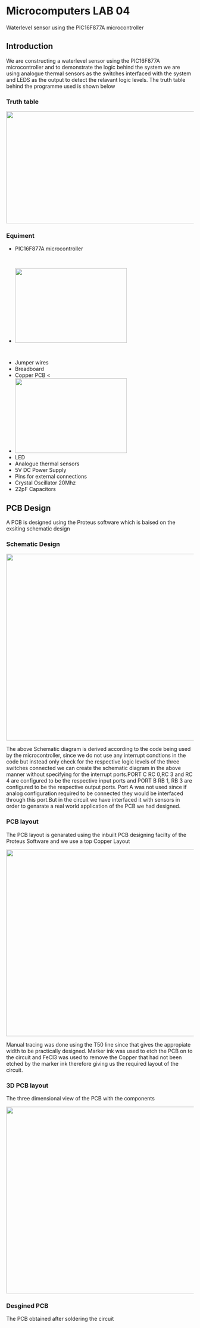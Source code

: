 
# Microcomputers LAB 04 
Waterlevel sensor using the PIC16F877A microcontroller 

## Introduction
We are constructing a waterlevel sensor using the PIC16F877A microcontroller and to demonstrate the logic behind the system we are using analogue thermal sensors as the switches interfaced with the system and LEDS as the output to detect the relavant logic levels. The truth table behind the programme used is shown below

### Truth table
<img src = "https://user-images.githubusercontent.com/111168422/184471413-6dc406d7-23a6-4f0d-9beb-82599c1baef8.png" width = "600" height ="300"/>

### Equiment
<ul>
<li>PIC16F877A microcontroller
 <pre>   </pre>
 
<li><img src = "https://user-images.githubusercontent.com/111168422/184471728-6b954ec5-211a-49df-b4c6-b384149828d5.jpg" width = "300" height = "200"/>

 <pre>  </pre>
 
 <li>Jumper wires

<li>Breadboard

<li>Copper PCB
<
<li><img src = "https://user-images.githubusercontent.com/111168422/184474247-b2addf19-b9cb-488e-8027-138786af37ea.jpeg" width = "300" height = "200"/>

 
<li>LED 

<li>Analogue thermal sensors

<li>5V DC Power Supply

<li>Pins for external connections

<li>Crystal Oscillator 20Mhz

<li>22pF Capacitors
  
</ul>

## PCB Design

A PCB is designed using the Proteus software which is baised on the exsiting schematic design 

### Schematic Design 

<img src = "https://user-images.githubusercontent.com/111168422/184474878-cc7ec50e-db44-469c-8861-7aca1c22faf3.jpeg" width = "900" height = "500"/>

The above Schematic diagram is derived according to the code being used by the microcontroller, since we do not use any interrupt condtions in the code but instead only check for the respective logic levels of the three switches connected we can create the schematic diagram in the above manner without specifying for the interrupt ports.PORT C  RC 0,RC 3 and RC 4 are configured to be the respective input ports and PORT B  RB 1, RB 3 are configured to be the respective output ports. Port A was not used since if analog configuration  required to be connected they would be interfaced through this port.But in the circuit we have interfaced it with sensors in order to genarate a real world application of the PCB we had designed. 

### PCB layout 

The PCB layout is genarated using the inbuilt PCB designing facilty of the Proteus Software and we use a top Copper Layout 

<img src = "https://user-images.githubusercontent.com/111168422/184475254-48a2ccd2-a423-4db6-a665-fbf007c17365.jpeg" width = "900" height = "500"/>

Manual tracing was done using the T50 line since that gives the appropiate width to be practically designed. Marker ink was used to etch the PCB on to the circuit and FeCl3 was used to remove the Copper that had not been etched by the marker ink therefore giving us the required layout of the circuit.   


### 3D PCB layout

The three dimensional view of the PCB with the components

<img src = "https://user-images.githubusercontent.com/111168422/184476003-4653df47-2c4b-4597-a753-383ee8d157ca.png" width = "900" height = "500"/>

### Desgined PCB 

The PCB obtained after soldering the circuit 



